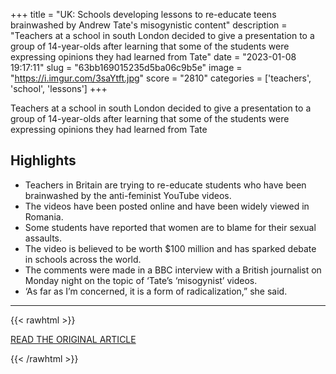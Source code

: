 +++
title = "UK: Schools developing lessons to re-educate teens brainwashed by Andrew Tate's misogynistic content"
description = "Teachers at a school in south London decided to give a presentation to a group of 14-year-olds after learning that some of the students were expressing opinions they had learned from Tate"
date = "2023-01-08 19:17:11"
slug = "63bb169015235d5ba06c9b5e"
image = "https://i.imgur.com/3saYtft.jpg"
score = "2810"
categories = ['teachers', 'school', 'lessons']
+++

Teachers at a school in south London decided to give a presentation to a group of 14-year-olds after learning that some of the students were expressing opinions they had learned from Tate

## Highlights

- Teachers in Britain are trying to re-educate students who have been brainwashed by the anti-feminist YouTube videos.
- The videos have been posted online and have been widely viewed in Romania.
- Some students have reported that women are to blame for their sexual assaults.
- The video is believed to be worth $100 million and has sparked debate in schools across the world.
- The comments were made in a BBC interview with a British journalist on Monday night on the topic of ‘Tate’s ‘misogynist’ videos.
- ‘As far as I’m concerned, it is a form of radicalization,” she said.

---

{{< rawhtml >}}
  <p class="article-category">
    <a target="_blank" href="https://www.firstpost.com/world/uk-schools-developing-lessons-to-re-educate-teens-brainwashed-by-andrew-tates-misogynistic-content-11949582.html">READ THE ORIGINAL ARTICLE</a>
  </p>
{{< /rawhtml >}}
